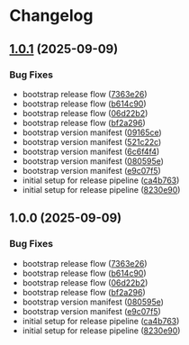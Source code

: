 # Changelog

## [1.0.1](https://github.com/gwchar2/ParkSpotTLV-Demo/compare/v1.0.0...v1.0.1) (2025-09-09)


### Bug Fixes

* bootstrap release flow ([7363e26](https://github.com/gwchar2/ParkSpotTLV-Demo/commit/7363e2678417b3c80abae666bb4f4423a5495c70))
* bootstrap release flow ([b614c90](https://github.com/gwchar2/ParkSpotTLV-Demo/commit/b614c9088bf2012c6b69bb8482fd698fb72162bd))
* bootstrap release flow ([06d22b2](https://github.com/gwchar2/ParkSpotTLV-Demo/commit/06d22b221734422dec9e63dbc1e4f15c450b65e2))
* bootstrap release flow ([bf2a296](https://github.com/gwchar2/ParkSpotTLV-Demo/commit/bf2a296a0e2e3704a07d6942b6863f43c3f37cee))
* bootstrap version manifest ([09165ce](https://github.com/gwchar2/ParkSpotTLV-Demo/commit/09165ceb6d2e6c0303a9e1eaf369b13e8b7504ee))
* bootstrap version manifest ([521c22c](https://github.com/gwchar2/ParkSpotTLV-Demo/commit/521c22c8cc5df89f9a266376156c9196fb9c7aba))
* bootstrap version manifest ([6c6f4f4](https://github.com/gwchar2/ParkSpotTLV-Demo/commit/6c6f4f4b15b7be84e5d5fb50e7cfd5b71e20b3a5))
* bootstrap version manifest ([080595e](https://github.com/gwchar2/ParkSpotTLV-Demo/commit/080595ef48a6dba9d0405717079a07c0e630b17a))
* bootstrap version manifest ([e9c07f5](https://github.com/gwchar2/ParkSpotTLV-Demo/commit/e9c07f56bdc115f65f30d271a0fedfab721e362a))
* initial setup for release pipeline ([ca4b763](https://github.com/gwchar2/ParkSpotTLV-Demo/commit/ca4b76315ed8b26c56bdb1d47da8ad234b31c854))
* initial setup for release pipeline ([8230e90](https://github.com/gwchar2/ParkSpotTLV-Demo/commit/8230e90f262cc7661b5dada6002a58614734f841))

## 1.0.0 (2025-09-09)


### Bug Fixes

* bootstrap release flow ([7363e26](https://github.com/gwchar2/ParkSpotTLV-Demo/commit/7363e2678417b3c80abae666bb4f4423a5495c70))
* bootstrap release flow ([b614c90](https://github.com/gwchar2/ParkSpotTLV-Demo/commit/b614c9088bf2012c6b69bb8482fd698fb72162bd))
* bootstrap release flow ([06d22b2](https://github.com/gwchar2/ParkSpotTLV-Demo/commit/06d22b221734422dec9e63dbc1e4f15c450b65e2))
* bootstrap release flow ([bf2a296](https://github.com/gwchar2/ParkSpotTLV-Demo/commit/bf2a296a0e2e3704a07d6942b6863f43c3f37cee))
* bootstrap version manifest ([080595e](https://github.com/gwchar2/ParkSpotTLV-Demo/commit/080595ef48a6dba9d0405717079a07c0e630b17a))
* bootstrap version manifest ([e9c07f5](https://github.com/gwchar2/ParkSpotTLV-Demo/commit/e9c07f56bdc115f65f30d271a0fedfab721e362a))
* initial setup for release pipeline ([ca4b763](https://github.com/gwchar2/ParkSpotTLV-Demo/commit/ca4b76315ed8b26c56bdb1d47da8ad234b31c854))
* initial setup for release pipeline ([8230e90](https://github.com/gwchar2/ParkSpotTLV-Demo/commit/8230e90f262cc7661b5dada6002a58614734f841))
